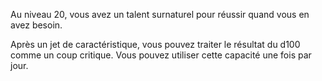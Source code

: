 Au niveau 20, vous avez un talent surnaturel pour réussir quand vous en avez besoin. 

Après un jet de caractéristique, vous pouvez traiter le résultat du d100 comme un coup critique. Vous pouvez utiliser cette capacité une fois par jour.